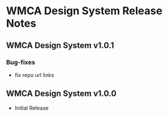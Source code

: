 # WMCA Design System Release Notes

## WMCA Design System v1.0.1

### Bug-fixes

- fix repo url links

## WMCA Design System v1.0.0

- Initial Release
